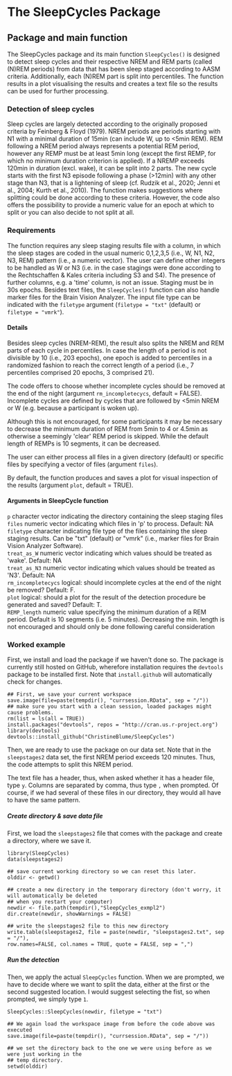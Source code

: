 # The SleepCycles Package

## Package and main function
The SleepCycles package and its main function `SleepCycles()` is designed to detect sleep cycles and their respective NREM and REM parts (called (N)REM periods) from data that has been sleep staged according to AASM criteria. Additionally, each (N)REM part is split into percentiles. The function results in a plot visualising the results and creates a text file so the results can be used for further processing.

### Detection of sleep cycles
Sleep cycles are largely detected according to the originally proposed criteria by Feinberg & Floyd (1979). NREM periods are periods starting with N1 with a minimal duration of 15min (can include W, up to <5min REM). REM following a NREM period always represents a potential REM period, however any REMP must be at least 5min long (except the first REMP, for which no minimum duration criterion is applied). If a NREMP exceeds 120min in duration (excl. wake), it can be split into 2 parts. The new cycle starts with the first N3 episode following a phase (>12min) with any other stage than N3, that is a lightening of sleep (cf. Rudzik et al., 2020; Jenni et al., 2004; Kurth et al., 2010). The function makes suggestions where splitting could be done according to these criteria. However, the code also offers the possibility to provide a numeric value for an epoch at which to split or you can also decide to not split at all.

### Requirements
The function requires any sleep staging results file with a column, in which the sleep stages are coded in the usual numeric 0,1,2,3,5 (i.e., W, N1, N2, N3, REM) pattern (i.e., a numeric vector). The user can define other integers to be handled as W or N3 (i.e. in the case stagings were done according to the Rechtschaffen & Kales criteria including S3 and S4). The presence of further columns, e.g. a 'time' column, is not an issue. Staging must be in 30s epochs. Besides text files, the `SleepCycles()` function can also handle marker files for the Brain Vision Analyzer. The input file type can be indicated with the `filetype` argument (`filetype = "txt"` (default) or `filetype = "vmrk"`).

#### Details
Besides sleep cycles (NREM-REM), the result also splits the NREM and REM parts of each cycle in percentiles. In case the length of a period is not divisible by 10 (i.e., 203 epochs), one epoch is added to percentiles in a randomized fashion to reach the correct length of a period (i.e., 7 percentiles comprised 20 epochs, 3 comprised 21).

The code offers to choose whether incomplete cycles should be removed at the end of the night (argument `rm_incompletecycs`, default = FALSE). Incomplete cycles are defined by cycles that are followed by <5min NREM or W (e.g. because a participant is woken up).

Although this is not encouraged, for some participants it may be necessary to decrease the minimum duration of REM from 5min to 4 or 4.5min as otherwise a seemingly 'clear' REM period is skipped. While the default length of REMPs is 10 segments, it can be decreased.

The user can either process all files in a given directory (default) or specific files by specifying a vector of files (argument `files`).

By default, the function produces and saves a plot for visual inspection of the results (argument `plot`, default = TRUE).

#### Arguments in SleepCycle function
`p` character vector indicating the directory containing the sleep staging files  
`files` numeric vector indicating which files in 'p' to process. Default: NA  
`filetype` character indicating file type of the files containing the sleep staging results. Can be "txt" (default) or "vmrk" (i.e., marker files for Brain Vision Analyzer Software).  
`treat_as_W` numeric vector indicating which values should be treated as 'wake'. Default: NA  
`treat_as_N3` numeric vector indicating which values should be treated as 'N3'. Default: NA  
`rm_incompletecycs` logical: should incomplete cycles at the end of the night be removed? Default: F.  
`plot` logical: should a plot for the result of the detection procedure be generated and saved? Default: T.  
`REMP_length` numeric value specifying the minimum duration of a REM period. Default is 10 segments (i.e. 5 minutes). Decreasing the min. length is not encouraged and should only be done following careful consideration  

### Worked example
First, we install and load the package if we haven't done so. The package is currently still hosted on GitHub, wherefore installation requires the `devtools` package to be installed first. Note that `install.github` will automatically check for changes.
```{r setup, echo = TRUE, results = 'hide', warning = FALSE, message = FALSE}
## First, we save your current workspace
save.image(file=paste(tempdir(), "currsession.RData", sep = "/"))
## make sure you start with a clean session, loaded packages might cause problems.
rm(list = ls(all = TRUE))
install.packages("devtools", repos = "http://cran.us.r-project.org")
library(devtools)
devtools::install_github("ChristineBlume/SleepCycles")
```

Then, we are ready to use the package on our data set. Note that in the `sleepstages2` data set, the first NREM period exceeds 120 minutes. Thus, the code attempts to split this NREM period.

The text file has a header, thus, when asked whether it has a header file, type `y`. Columns are separated by comma, thus type `,` when prompted. Of course, if we had several of these files in our directory, they would all have to have the same pattern.

##### Create directory & save data file
First, we load the `sleepstages2` file that comes with the package and create a directory, where we save it. 
```{r echo=TRUE, warning=FALSE, results='asis'} 
library(SleepCycles)
data(sleepstages2)

## save current working directory so we can reset this later.
olddir <- getwd()

## create a new directory in the temporary directory (don't worry, it will automatically be deleted  
## when you restart your computer)
newdir <- file.path(tempdir(),"SleepCycles_exmpl2")
dir.create(newdir, showWarnings = FALSE)

## write the sleepstages2 file to this new directory
write.table(sleepstages2, file = paste(newdir, "sleepstages2.txt", sep = "/"),
row.names=FALSE, col.names = TRUE, quote = FALSE, sep = ",")
```

##### Run the detection
Then, we apply the actual `SleepCycles` function. When we are prompted, we have to decide where we want to split the data, either at the first or the second suggested location. I would suggest selecting the fist, so when prompted, we simply type `1`.
```{r echo=TRUE, warning=FALSE, results='asis', eval = FALSE} 
SleepCycles::SleepCycles(newdir, filetype = "txt")

## We again load the workspace image from before the code above was executed
save.image(file=paste(tempdir(), "currsession.RData", sep = "/"))

## we set the directory back to the one we were using before as we were just working in the  
## temp directory.
setwd(olddir)
```